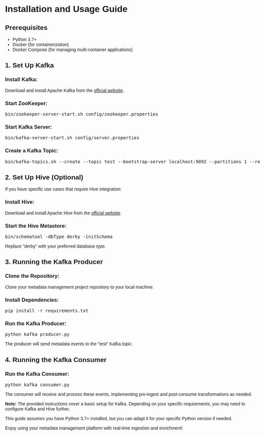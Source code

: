 <!DOCTYPE html>
<html>

<head>
  <style>
    body {
      font-family: Arial, sans-serif;
      max-width: 800px;
      margin: 0 auto;
      padding: 20px;
    }
  </style>
</head>

<body>
  <h1>Installation and Usage Guide</h1>

  <h2>Prerequisites</h2>
  <ul>
    <li>Python 3.7+</li>
    <li>Docker (for containerization)</li>
    <li>Docker Compose (for managing multi-container applications)</li>
  </ul>

  <h2>1. Set Up Kafka</h2>

  <h3>Install Kafka:</h3>
  <p>Download and install Apache Kafka from the <a href="https://kafka.apache.org/quickstart">official website</a>.</p>

  <h3>Start ZooKeeper:</h3>
  <pre>
bin/zookeeper-server-start.sh config/zookeeper.properties
</pre>

  <h3>Start Kafka Server:</h3>
  <pre>
bin/kafka-server-start.sh config/server.properties
</pre>

  <h3>Create a Kafka Topic:</h3>
  <pre>
bin/kafka-topics.sh --create --topic test --bootstrap-server localhost:9092 --partitions 1 --replication-factor 1
</pre>

  <h2>2. Set Up Hive (Optional)</h2>

  <p>If you have specific use cases that require Hive integration:</p>

  <h3>Install Hive:</h3>
  <p>Download and install Apache Hive from the <a href="https://hive.apache.org/downloads.html">official website</a>.</p>

  <h3>Start the Hive Metastore:</h3>
  <pre>
bin/schematool -dbType derby -initSchema
</pre>
  <p>Replace "derby" with your preferred database type.</p>

  <h2>3. Running the Kafka Producer</h2>

  <h3>Clone the Repository:</h3>
  <p>Clone your metadata management project repository to your local machine.</p>

  <h3>Install Dependencies:</h3>
  <pre>
pip install -r requirements.txt
</pre>

  <h3>Run the Kafka Producer:</h3>
  <pre>
python kafka_producer.py
</pre>
  <p>The producer will send metadata events to the "test" Kafka topic.</p>

  <h2>4. Running the Kafka Consumer</h2>

  <h3>Run the Kafka Consumer:</h3>
  <pre>
python kafka_consumer.py
</pre>
  <p>The consumer will receive and process these events, implementing pre-ingest and post-consume transformations as needed.</p>

  <p><strong>Note:</strong> The provided instructions cover a basic setup for Kafka. Depending on your specific requirements, you may need to configure Kafka and Hive further.</p>

  <p>This guide assumes you have Python 3.7+ installed, but you can adapt it for your specific Python version if needed.</p>

  <p>Enjoy using your metadata management platform with real-time ingestion and enrichment!</p>
</body>

</html>
